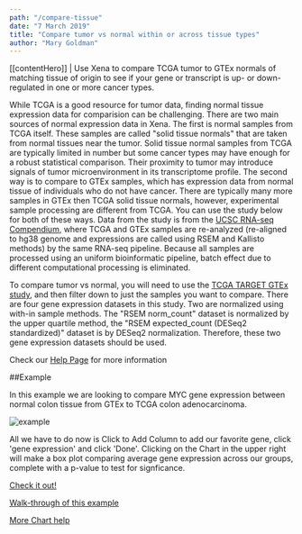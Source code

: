 ```yaml
---
path: "/compare-tissue"
date: "7 March 2019"
title: "Compare tumor vs normal within or across tissue types"
author: "Mary Goldman"
---
```


[[contentHero]]
| Use Xena to compare TCGA tumor to GTEx normals of matching tissue of origin to see if your gene or transcript is up- or down-regulated in one or more cancer types.

While TCGA is a good resource for tumor data, finding normal tissue expression data for comparision can be challenging. There are two main sources of normal expression data in Xena. The first is normal samples from TCGA itself. These samples are called "solid tissue normals" that are taken from normal tissues near the tumor. Solid tissue normal samples from TCGA are typically limited in number but some cancer types may have enough for a robust statistical comparison. Their proximity to tumor may introduce signals of tumor microenvironment in its transcriptome profile. The second way is to compare to GTEx samples, which has expression data from normal tissue of individuals who do not have cancer. There are typically many more samples in GTEx then TCGA solid tissue normals, however, experimental sample processing are different from TCGA. You can use the study below for both of these ways. Data from the study is from the [UCSC RNA-seq Compendium](https://toil.ucsc.edu), where TCGA and GTEx samples are re-analyzed (re-aligned to hg38 genome and expressions are called using RSEM and Kallisto methods) by the same RNA-seq pipeline. Because all samples are processed using an uniform bioinformatic pipeline, batch effect due to different computational processing is eliminated.

To compare tumor vs normal, you will need to use the [TCGA TARGET GTEx study](https://xenabrowser.net/?bookmark=f692a82f02d048d4ca17132461f0dfd7), and then filter down to just the samples you want to compare. There are four gene expression datasets in this study. Two are normalized using with-in sample methods. The "RSEM norm_count" dataset is normalized by the upper quartile method, the "RSEM expected_count (DESeq2 standardized)" dataset is by DESeq2 normalization. Therefore, these two gene expression datasets should be used.

Check our [Help Page](https://ucsc-xena.gitbook.io/project/how-do-i/tumor-vs-normal) for more information

##Example

In this example we are looking to compare MYC gene expression between normal colon tissue from GTEx to TCGA colon adenocarcinoma.

![example](/images/compare-tissue.png)

All we have to do now is Click to Add Column to add our favorite gene, click 'gene expression' and click 'Done'. Clicking on the Chart in the upper right will make a box plot comparing average gene expression across our groups, complete with a p-value to test for signficance.

[Check it out!](https://xenabrowser.net/heatmap/?bookmark=5fcb1fc6d5894bd095b5994cc0ebd132)

[Walk-through of this example](https://ucsc-xena.gitbook.io/project/how-do-i/tumor-vs-normal)

[More Chart help](https://ucsc-xena.gitbook.io/project/overview-of-features/chart-view-box-plots-scatter-plots-and-bar-charts)
